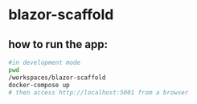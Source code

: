 # blazor-scaffold

## how to run the app:
```sh
#in development mode
pwd
/workspaces/blazor-scaffold
docker-compose up
# then access http://localhost:5001 from a browser
```
